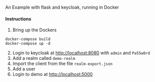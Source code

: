 An Example with flask and keycloak, running in Docker

#### Instructions
1. Bring up the Dockers

```
docker-compose build
docker-compose up -d
```
2. Login to keycloak at [http://localhost:8080](http://localhost:8080) with `admin` and `Pa55w0rd`
3. Add a realm called `demo-realm`
3. Import the client from the file `realm-export.json`
4. Add a user
5. Login to demo at [http://localhost:5000](http://localhost:5000)




